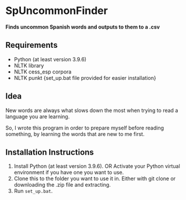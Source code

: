 # SpUncommonFinder
<b>Finds uncommon Spanish words and outputs to them to a .csv</b>

## Requirements
- Python (at least version 3.9.6)
- NLTK library
- NLTK cess_esp corpora
- NLTK punkt
{set_up.bat file provided for easier installation}

## Idea

New words are always what slows down the most when trying to read a language you are learning.

So, I wrote this program in order to prepare myself before reading something, by learning the words that are new to me first.

## Installation Instructions

1. Install Python (at least version 3.9.6).
   OR
   Activate your Python virtual environment if you have one you want to use.
2. Clone this to the folder you want to use it in. Either with git clone or downloading the .zip file and extracting.
3. Run `set_up.bat`.
